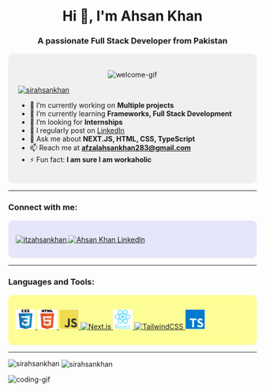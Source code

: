 <h1 align="center">Hi 👋, I'm Ahsan Khan</h1>
<h3 align="center">A passionate Full Stack Developer from Pakistan</h3>

<div style="background-color: #f0f0f0; padding: 20px; border-radius: 10px;">
  <p align="center">
    <img src="https://user-images.githubusercontent.com/yourgif.gif" alt="welcome-gif" width="400"/>
  </p>

  <p align="left"> 
    <a href="https://github.com/ryo-ma/github-profile-trophy">
      <img src="https://github-profile-trophy.vercel.app/?username=sirahsankhan" alt="sirahsankhan" />
    </a> 
  </p>

  - 🔭 I’m currently working on **Multiple projects**
  - 🌱 I’m currently learning **Frameworks, Full Stack Development**
  - 🤝 I’m looking for **Internships**
  - 📝 I regularly post on [LinkedIn](https://www.linkedin.com/in/ahsan-khan-6a8b902b4/)
  - 💬 Ask me about **NEXT.JS, HTML, CSS, TypeScript**
  - 📫 Reach me at **afzalahsankhan283@gmail.com**
  - ⚡ Fun fact: **I am sure I am workaholic**
</div>

---

<h3 align="left">Connect with me:</h3>
<div style="background-color: #e6e6fa; padding: 15px; border-radius: 10px;">
  <p align="left">
    <a href="https://twitter.com/itzahsankhan" target="blank">
      <img align="center" src="https://raw.githubusercontent.com/rahuldkjain/github-profile-readme-generator/master/src/images/icons/Social/twitter.svg" alt="itzahsankhan" height="30" width="40" />
    </a>
    <a href="https://www.linkedin.com/in/ahsan-khan-6a8b902b4/" target="blank">
      <img align="center" src="https://raw.githubusercontent.com/rahuldkjain/github-profile-readme-generator/master/src/images/icons/Social/linked-in-alt.svg" alt="Ahsan Khan LinkedIn" height="30" width="40" />
    </a>
  </p>
</div>

---

<h3 align="left">Languages and Tools:</h3>
<div style="background-color: #fdfd96; padding: 15px; border-radius: 10px;">
  <p align="left"> 
    <a href="https://www.w3schools.com/css/" target="_blank" rel="noreferrer"> 
      <img src="https://raw.githubusercontent.com/devicons/devicon/master/icons/css3/css3-original-wordmark.svg" alt="CSS3" width="40" height="40"/> 
    </a> 
    <a href="https://www.w3.org/html/" target="_blank" rel="noreferrer"> 
      <img src="https://raw.githubusercontent.com/devicons/devicon/master/icons/html5/html5-original-wordmark.svg" alt="HTML5" width="40" height="40"/> 
    </a> 
    <a href="https://developer.mozilla.org/en-US/docs/Web/JavaScript" target="_blank" rel="noreferrer"> 
      <img src="https://raw.githubusercontent.com/devicons/devicon/master/icons/javascript/javascript-original.svg" alt="JavaScript" width="40" height="40"/> 
    </a> 
    <a href="https://nextjs.org/" target="_blank" rel="noreferrer"> 
      <img src="https://cdn.worldvectorlogo.com/logos/nextjs-2.svg" alt="Next.js" width="40" height="40"/> 
    </a> 
    <a href="https://reactjs.org/" target="_blank" rel="noreferrer"> 
      <img src="https://raw.githubusercontent.com/devicons/devicon/master/icons/react/react-original-wordmark.svg" alt="React" width="40" height="40"/> 
    </a> 
    <a href="https://tailwindcss.com/" target="_blank" rel="noreferrer"> 
      <img src="https://www.vectorlogo.zone/logos/tailwindcss/tailwindcss-icon.svg" alt="TailwindCSS" width="40" height="40"/> 
    </a> 
    <a href="https://www.typescriptlang.org/" target="_blank" rel="noreferrer"> 
      <img src="https://raw.githubusercontent.com/devicons/devicon/master/icons/typescript/typescript-original.svg" alt="TypeScript" width="40" height="40"/> 
    </a> 
  </p>
</div>

---

<p><img align="left" src="https://github-readme-stats.vercel.app/api/top-langs?username=sirahsankhan&show_icons=true&locale=en&layout=compact" alt="sirahsankhan" /></p>

<p>&nbsp;<img align="center" src="https://github-readme-stats.vercel.app/api?username=sirahsankhan&show_icons=true&locale=en" alt="sirahsankhan" /></p>
  <img src="![git](https://github.com/user-attachments/assets/f8a706de-1ce1-4d6b-b985-951e010ffc61)
" alt="coding-gif" width="400"/>

